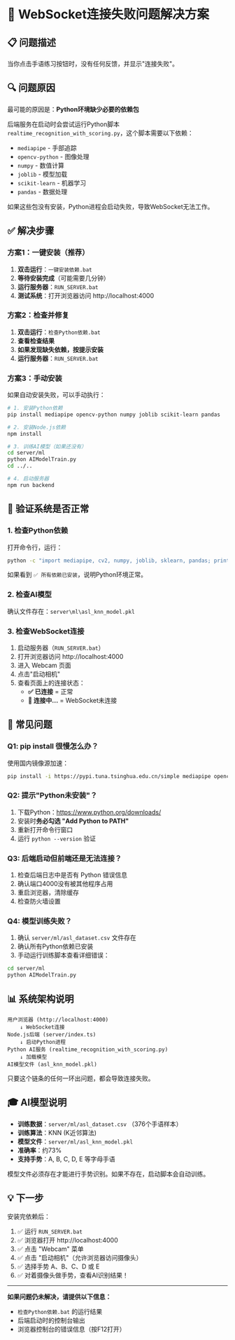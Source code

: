 # 🔧 WebSocket连接失败问题解决方案

## 📋 问题描述

当你点击手语练习按钮时，没有任何反馈，并显示"连接失败"。

## 🔍 问题原因

最可能的原因是：**Python环境缺少必要的依赖包**

后端服务在启动时会尝试运行Python脚本 `realtime_recognition_with_scoring.py`，这个脚本需要以下依赖：
- `mediapipe` - 手部追踪
- `opencv-python` - 图像处理
- `numpy` - 数值计算
- `joblib` - 模型加载
- `scikit-learn` - 机器学习
- `pandas` - 数据处理

如果这些包没有安装，Python进程会启动失败，导致WebSocket无法工作。

## ✅ 解决步骤

### 方案1：一键安装（推荐）

1. **双击运行**：`一键安装依赖.bat`
2. **等待安装完成**（可能需要几分钟）
3. **运行服务器**：`RUN_SERVER.bat`
4. **测试系统**：打开浏览器访问 http://localhost:4000

### 方案2：检查并修复

1. **双击运行**：`检查Python依赖.bat`
2. **查看检查结果**
3. **如果发现缺失依赖，按提示安装**
4. **运行服务器**：`RUN_SERVER.bat`

### 方案3：手动安装

如果自动安装失败，可以手动执行：

```bash
# 1. 安装Python依赖
pip install mediapipe opencv-python numpy joblib scikit-learn pandas

# 2. 安装Node.js依赖
npm install

# 3. 训练AI模型（如果还没有）
cd server/ml
python AIModelTrain.py
cd ../..

# 4. 启动服务器
npm run backend
```

## 🎯 验证系统是否正常

### 1. 检查Python依赖

打开命令行，运行：
```bash
python -c "import mediapipe, cv2, numpy, joblib, sklearn, pandas; print('✅ 所有依赖已安装')"
```

如果看到 `✅ 所有依赖已安装`，说明Python环境正常。

### 2. 检查AI模型

确认文件存在：`server\ml\asl_knn_model.pkl`

### 3. 检查WebSocket连接

1. 启动服务器（`RUN_SERVER.bat`）
2. 打开浏览器访问 http://localhost:4000
3. 进入 Webcam 页面
4. 点击"启动相机"
5. 查看页面上的连接状态：
   - **✅ 已连接** = 正常
   - **🔄 连接中...** = WebSocket未连接

## 🐛 常见问题

### Q1: pip install 很慢怎么办？

使用国内镜像源加速：
```bash
pip install -i https://pypi.tuna.tsinghua.edu.cn/simple mediapipe opencv-python numpy joblib scikit-learn pandas
```

### Q2: 提示"Python未安装"？

1. 下载Python：https://www.python.org/downloads/
2. 安装时**务必勾选 "Add Python to PATH"**
3. 重新打开命令行窗口
4. 运行 `python --version` 验证

### Q3: 后端启动但前端还是无法连接？

1. 检查后端日志中是否有 Python 错误信息
2. 确认端口4000没有被其他程序占用
3. 重启浏览器，清除缓存
4. 检查防火墙设置

### Q4: 模型训练失败？

1. 确认 `server/ml/asl_dataset.csv` 文件存在
2. 确认所有Python依赖已安装
3. 手动运行训练脚本查看详细错误：
```bash
cd server/ml
python AIModelTrain.py
```

## 📊 系统架构说明

```
用户浏览器 (http://localhost:4000)
    ↓ WebSocket连接
Node.js后端 (server/index.ts)
    ↓ 启动Python进程
Python AI服务 (realtime_recognition_with_scoring.py)
    ↓ 加载模型
AI模型文件 (asl_knn_model.pkl)
```

只要这个链条的任何一环出问题，都会导致连接失败。

## 🎓 AI模型说明

- **训练数据**：`server/ml/asl_dataset.csv` （376个手语样本）
- **训练算法**：KNN (K近邻算法)
- **模型文件**：`server/ml/asl_knn_model.pkl`
- **准确率**：约73%
- **支持手势**：A, B, C, D, E 等字母手语

模型文件必须存在才能进行手势识别。如果不存在，启动脚本会自动训练。

## 💡 下一步

安装完依赖后：

1. ✅ 运行 `RUN_SERVER.bat`
2. ✅ 浏览器打开 http://localhost:4000
3. ✅ 点击 "Webcam" 菜单
4. ✅ 点击 "启动相机"（允许浏览器访问摄像头）
5. ✅ 选择手势 A、B、C、D 或 E
6. ✅ 对着摄像头做手势，查看AI识别结果！

---

**如果问题仍未解决，请提供以下信息：**
- `检查Python依赖.bat` 的运行结果
- 后端启动时的控制台输出
- 浏览器控制台的错误信息（按F12打开）

